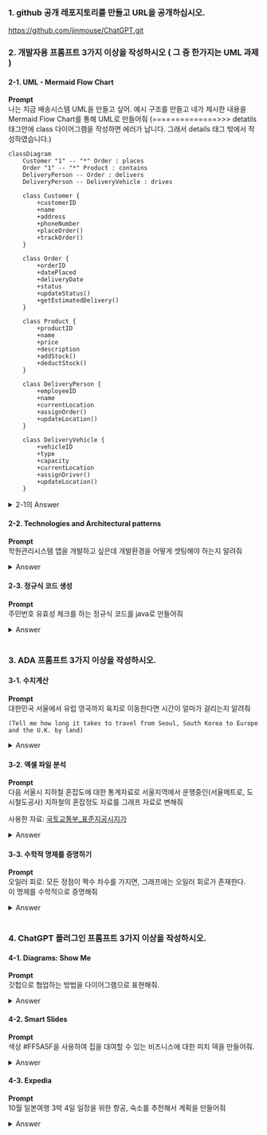 
### 1. github 공개 레포지토리를 만들고 URL을 공개하십시오.
https://github.com/jinmouse/ChatGPT.git
<br>

### 2. 개발자용 프롬프트 3가지 이상을 작성하시오 ( 그 중 한가지는 UML 과제 )
#### 2-1. UML - Mermaid Flow Chart
**Prompt**  
나는 지금 배송시스템 UML을 만들고 싶어. 예시 구조를 만들고 네가 제시한 내용을 Mermaid Flow Chart를 통해 UML로 만들어줘
(==============>>> detatils 태그안에 class 다이어그램을 작성하면 에러가 납니다. 그래서 details 태그 밖에서 작성하였습니다.)

```mermaid
classDiagram
    Customer "1" -- "*" Order : places
    Order "1" -- "*" Product : contains
    DeliveryPerson -- Order : delivers
    DeliveryPerson -- DeliveryVehicle : drives

    class Customer {
        +customerID
        +name
        +address
        +phoneNumber
        +placeOrder()
        +trackOrder()
    }

    class Order {
        +orderID
        +datePlaced
        +deliveryDate
        +status
        +updateStatus()
        +getEstimatedDelivery()
    }

    class Product {
        +productID
        +name
        +price
        +description
        +addStock()
        +deductStock()
    }

    class DeliveryPerson {
        +employeeID
        +name
        +currentLocation
        +assignOrder()
        +updateLocation()
    }

    class DeliveryVehicle {
        +vehicleID
        +type
        +capacity
        +currentLocation
        +assignDriver()
        +updateLocation()
    }

```
<details>
<summary>2-1의 Answer</summary>

먼저, 간단한 배송 시스템의 UML을 설계해볼게요. 여기에는 주요한 클래스와 그들 간의 관계를 포함하겠습니다. 다음은 예시 구조입니다:

1. **Customer**:
    - Attributes: `customerID`, `name`, `address`, `phoneNumber`
    - Operations: `placeOrder()`, `trackOrder()`

2. **Order**:
    - Attributes: `orderID`, `datePlaced`, `deliveryDate`, `status`
    - Operations: `updateStatus()`, `getEstimatedDelivery()`

3. **Product**:
    - Attributes: `productID`, `name`, `price`, `description`
    - Operations: `addStock()`, `deductStock()`

4. **DeliveryPerson**:
    - Attributes: `employeeID`, `name`, `currentLocation`
    - Operations: `assignOrder()`, `updateLocation()`

5. **DeliveryVehicle**:
    - Attributes: `vehicleID`, `type`, `capacity`, `currentLocation`
    - Operations: `assignDriver()`, `updateLocation()`

**관계**:
- `Customer`는 여러 개의 `Order`를 가질 수 있습니다.
- 각 `Order`는 여러 개의 `Product`를 가질 수 있습니다.
- `Order`는 하나의 `DeliveryPerson`에 할당될 수 있습니다.
- `DeliveryPerson`은 하나의 `DeliveryVehicle`를 운전할 수 있습니다.

이제 이 구조를 Mermaid flowchart를 통해 표현해봅니다:

```
classDiagram
    Customer "1" -- "*" Order : places
    Order "1" -- "*" Product : contains
    DeliveryPerson -- Order : delivers
    DeliveryPerson -- DeliveryVehicle : drives

    class Customer {
        +customerID
        +name
        +address
        +phoneNumber
        +placeOrder()
        +trackOrder()
    }

    class Order {
        +orderID
        +datePlaced
        +deliveryDate
        +status
        +updateStatus()
        +getEstimatedDelivery()
    }

    class Product {
        +productID
        +name
        +price
        +description
        +addStock()
        +deductStock()
    }

    class DeliveryPerson {
        +employeeID
        +name
        +currentLocation
        +assignOrder()
        +updateLocation()
    }

    class DeliveryVehicle {
        +vehicleID
        +type
        +capacity
        +currentLocation
        +assignDriver()
        +updateLocation()
    }
```

이 플로우 차트를 Mermaid가 지원하는 도구나 플러그인에 입력하면 시각적인 UML 다이어그램이 생성됩니다. 필요에 따라 수정하거나 확장할 수 있습니다.

</details>

#### 2-2. Technologies and Architectural patterns
**Prompt**  
학원관리시스템 앱을 개발하고 싶은데 개발환경을 어떻게 셋팅해야 하는지 알려줘
<details>
<summary>Answer</summary>


학원 관리 시스템 앱을 개발하기 위한 개발 환경을 설정하는 단계를 아래에 소개합니다. 여기서는 웹 기반 애플리케이션으로 가정하며, 프론트엔드와 백엔드를 모두 고려합니다:

### 1. 프로젝트 목표 및 요구사항 정의:
- 학원의 교육생 관리, 강사 관리, 수업 관리, 결제 관리 등의 기능을 정의합니다.
- 학원의 실제 운영 과정을 이해하고, 어떤 기능이 필요한지 정확히 파악합니다.

### 2. 프론트엔드 (Front-end):

#### 2.1. 개발 환경 설정:
- **노드(Node.js)**: 프론트엔드 라이브러리나 프레임워크를 사용하려면 Node.js가 필요합니다.
  - 설치: [Node.js 공식 사이트](https://nodejs.org/)
- **패키지 매니저(npm/yarn)**: 라이브러리 및 의존성 관리
  - 설치: Node.js 설치 시 npm 자동 포함, yarn은 별도로 [Yarn 공식 사이트](https://yarnpkg.com/)에서 설치

#### 2.2. 프레임워크/라이브러리 선택:
- **React, Vue.js, Angular** 중 하나를 선택. 여기서는 예시로 React를 사용하겠습니다.
  - React 초기화: `npx create-react-app 학원관리시스템-앱이름`

#### 2.3. 스타일링:
- **CSS 프레임워크**: Bootstrap, Tailwind CSS, Materialize 등 중 하나 선택하여 설치.
  
### 3. 백엔드 (Back-end):

#### 3.1. 개발 환경 설정:
- **언어 선택**: Java (Spring Boot), Python (Django, Flask), Node.js (Express.js) 등 중 선택.
  - 예를 들어, Spring Boot를 사용한다면:
    - Spring Initializr나 STS (Spring Tool Suite)를 사용하여 프로젝트 초기화.

#### 3.2. 데이터베이스 설정:
- **데이터베이스 선택**: MySQL, PostgreSQL, MongoDB 등.
  - 예를 들어, MySQL을 사용한다면:
    - MySQL 설치 및 설정.
    - JDBC 드라이버를 백엔드 프로젝트에 추가.

#### 3.3. API 설계:
- RESTful API 혹은 GraphQL을 기반으로 API를 설계하고 구현합니다.

### 4. 협업 도구 및 추가 설정:

- **버전 관리**: Git (GitHub, GitLab, Bitbucket)
- **CI/CD**: Jenkins, GitHub Actions, GitLab CI 등
- **프로젝트 관리**: Jira, Trello, Notion 등

### 5. 배포:

- **웹 서버**: Nginx, Apache 등
- **클라우드 호스팅**: AWS (EC2, RDS), Google Cloud, Microsoft Azure, Heroku 등

---

이러한 개발 환경 설정 후, 실제 개발을 시작하기 전에 프로젝트의 스펙, 요구사항, 디자인, 사용자 플로우 등을 자세히 계획하는 것이 중요합니다. 학원 관리 시스템의 복잡성과 세부 요구사항에 따라 추가적인 툴이나 기술 선택이 필요할 수 있습니다.
</details>

#### 2-3. 정규식 코드 생성
**Prompt**  
주민번호 유효성 체크를 하는 정규식 코드를 java로 만들어줘

<details>
<summary>Answer</summary>

주민등록번호의 유효성을 체크하는 작업은 두 단계로 이루어질 수 있습니다.

1. 형식의 유효성 체크: 정규식을 사용하여 주민등록번호가 올바른 형식인지 체크합니다.
2. 주민등록번호 알고리즘에 따른 유효성 체크: 주민등록번호의 각 자리수를 활용하여 알고리즘을 만족하는지 체크합니다.

아래는 Java로 주민등록번호의 유효성을 체크하는 코드입니다:

```java
import java.util.regex.Matcher;
import java.util.regex.Pattern;

public class ResidentRegistrationNumberValidator {

    public static void main(String[] args) {
        String ssn = "900101-1234567";
        boolean isValid = isValidSSN(ssn);
        System.out.println("Is valid? " + isValid);
    }

    public static boolean isValidSSN(String ssn) {
        // 1. 형식의 유효성 체크
        Pattern pattern = Pattern.compile("^(\\d{6})-?(\\d{7})$");
        Matcher matcher = pattern.matcher(ssn);
        if (!matcher.matches()) {
            return false;
        }

        int[] weights = {2, 3, 4, 5, 6, 7, 8, 9, 2, 3, 4, 5};
        int sum = 0;

        // 2. 주민등록번호 알고리즘에 따른 유효성 체크
        for (int i = 0; i < 12; i++) {
            sum += (ssn.charAt(i) - '0') * weights[i];
        }

        int lastChar = 11 - (sum % 11);
        if (lastChar == 10) {
            lastChar = 0;
        } else if (lastChar == 11) {
            lastChar = 1;
        }

        return lastChar == (ssn.charAt(12) - '0');
    }
}
```

위의 코드는 주민등록번호의 형식과 알고리즘을 모두 만족하는지를 체크합니다. 주의할 점은 위의 코드는 유효성만 체크하므로 실제로 해당 주민등록번호가 존재하는지, 그리고 해당 정보가 사실인지 등은 따로 확인해야 합니다.
</details>

<br>

### 3. ADA 프롬프트 3가지 이상을 작성하시오.
#### 3-1. 수치계산
**Prompt**  
대한민국 서울에서 유럽 영국까지 육지로 이동한다면 시간이 얼마가 걸리는지 알려줘
```
(Tell me how long it takes to travel from Seoul, South Korea to Europe and the U.K. by land)
```
<details>
<summary>Answer</summary>

서울, 대한민국에서 영국 런던까지 육로로 여행하는 시간에 대한 설명입니다:

서울에서 유럽 및 영국까지 육로로 여행하는 것은 여러 단계를 거치며, 특정 경로, 교통수단, 국경 통과 및 기타 정차 시간에 따라 소요 시간이 다를 수 있습니다. 여기에 잠재적 경로의 대략적인 내용이 있습니다:

1. **서울에서 블라디보스토크(러시아)**까지 기차로:
    - 기차 여행은 대략 22-24시간이 소요됩니다.

2. **블라디보스토크에서 모스크바(러시아)**까지 트랜스시베리아 철도를 이용하여:
    - 이 여정은 기차로 약 6-7일이 걸립니다.

3. **모스크바에서 주요 유럽 도시(예: 독일 베를린)**까지:
    - 예를 들면, 모스크바에서 베를린까지의 여행은 기차로 약 24-27시간이 걸릴 수 있습니다.

4. **베를린(독일)에서 런던(영국)**까지:
    - 기차(채널 터널을 통한 유로스타 포함)로 여행하면 약 10-12시간이 걸립니다.

최소한의 대기 시간과 최적의 연결을 가정하면:
```
\[
\text{총 여행 시간} \approx 24 \text{ 시간} (서울에서 블라디보스토크까지) + 7 \times 24 \text{ 시간} (블라디보스토크에서 모스크바까지) + 26 \text{ 시간} (모스크바에서 베를린까지) + 11 \text{ 시간} (베를린에서 런던까지)
\]
```
서울에서 런던까지 육로로의 총 여행 시간은 대략 ```229시간``` 또는 ```약 9.5일```입니다. 이는 연장된 휴식, 대기 시간, 관광 없이 연속적인 여행 시간입니다. 실제로는 연결 대기, 휴식, 관광 및 국경 통과에서의 잠재적 지연과 같은 다양한 요인으로 인해 여행 시간이 더 길어질 수 있습니다.
</details>

#### 3-2. 엑셀 파일 분석
**Prompt**  
다음 서울시 지하철 혼잡도에 대한 통계자료로 서울지역에서 운행중인(서울메트로, 도시철도공사) 지하철의 혼잡정도 자료를 그래프 자료로 변해줘

사용한 자료:
[국토교통부_표준지공시지가](https://www.data.go.kr/data/15004246/fileData.do)  
<details>
<summary>Answer</summary>

import matplotlib.pyplot as plt

# Filter data where 이용상황 is 아파트
apartment_data = data[data['이용상황'] == '아파트']

# Group by 시도명 and sum the 공시지가
grouped_data = apartment_data.groupby('시도명')['공시지가'].mean().sort_values(ascending=False).head(20)

# Plotting
plt.figure(figsize=(14, 8))
grouped_data.plot(kind='bar', color='skyblue')
plt.title('아파트 이용상황 별 공시지가 상위 20개 시도')
plt.xlabel('시도명')
plt.ylabel('평균 공시지가')
plt.xticks(rotation=45)
plt.tight_layout()
plt.grid(axis='y')

plt.show()

</details>
  
#### 3-3. 수학적 명제를 증명하기 
**Prompt**  
오일러 회로: 모든 정점이 짝수 차수를 가지면, 그래프에는 오일러 회로가 존재한다.  
이 명제를 수학적으로 증명해줘
<details>
<summary>Answer</summary>

오일러의 정리에 따라 그래프에서 모든 정점이 짝수 차수를 가질 때 오일러 회로가 존재한다는 것을 증명할 수 있습니다. 여기에 대한 증명은 다음과 같습니다:
정의: 
+ 그래프에서 정점의 '차수'는 해당 정점에서 나가는 간선의 수입니다.
+ 그래프에서 '오일러 회로'는 그래프의 모든 간선을 정확히 한 번씩만 거쳐 시작점으로 돌아오는 회로입니다.

증명:
+ 모든 정점의 차수가 짝수인 그래프를 가정합시다.
+ 그래프에서 임의의 정점을 시작점으로 선택합니다.
+ 시작점에서 시작하여 아무 간선도 두 번 지나치지 않고 계속 갑니다.
+ 모든 정점의 차수가 짝수이므로, 새로운 정점에 도착할 때마다 항상 나갈 수 있는 다른 간선이 있습니다 (처음의 간선을 제외하면 남은 간선의 수는 항상 홀수이므로 최소 하나 이상의 간선이 있어야 합니다).
+ 이 경로는 반드시 시작점으로 돌아와야 합니다. 왜냐하면 시작점을 제외한 모든 정점에서 들어오는 간선마다 나가는 간선이 있기 때문입니다.
+ 이 경로가 그래프의 모든 간선을 포함하는 경우, 오일러 회로가 완성되고 증명이 종료됩니다.
+ 그렇지 않은 경우, 아직 방문하지 않은 간선이 있는 정점을 찾습니다. 이러한 정점의 차수는 짝수이므로, 이 정점에서 시작하여 새로운 회로를 만들 수 있습니다. 이 회로는 원래의 경로와 결합하여 더 긴 회로를 형성합니다.
+ 모든 간선이 이 회로에 포함될 때까지 7단계를 반복합니다.
+ 결국, 오일러 회로가 형성됩니다.

따라서 모든 정점의 차수가 짝수인 그래프에는 오일러 회로가 존재한다는 것이 증명되었습니다.
</details>

<br>

### 4. ChatGPT 플러그인 프롬프트 3가지 이상을 작성하시오.
#### 4-1. Diagrams: Show Me
**Prompt**  
깃헙으로 협업하는 방법을 다이어그램으로 표현해줘.
<details>
<summary>Answer</summary>
  
깃헙으로 협업하는 방법을 나타내는 다이어그램입니다:  
![image](https://github.com/Ilpyo-Yang/study-chatgpt-chatbot/assets/67682215/e27c06ec-fe37-4d83-8737-f4afed1a6196)

commit: 초기 커밋을 두 번 수행합니다.
branch develop: 'develop' 브랜치를 생성합니다.
checkout develop: 'develop' 브랜치로 전환합니다.
commit: 'develop' 브랜치에서 커밋을 두 번 수행합니다.
checkout main: 다시 'main' 브랜치로 전환합니다.
merge develop: 'develop' 브랜치의 변경 사항을 'main' 브랜치로 병합합니다.
commit: 'main' 브랜치에서 추가로 커밋을 두 번 수행합니다.

이 다이어그램은 기본적인 깃헙의 브랜치 전략을 보여줍니다. 'develop' 브랜치에서 작업을 수행한 후, 그 작업을 'main' 브랜치로 병합하는 과정을 나타냅니다.
</details>

#### 4-2. Smart Slides
**Prompt**  
색상 #FF5A5F을 사용하여 집을 대여할 수 있는 비즈니스에 대한 피치 덱을 만들어줘.
<details>
<summary>Answer</summary>
  
집을 대여할 수 있는 비즈니스에 대한 피치 덱를 다운로드 받으실 수 있습니다.
피드백을 통해 제품을 개선하는 데 도움을 주시면 감사하겠습니다. 여기에서 설문조사에 참여해주실 수 있습니다.
슬라이드가 만족스러우신가요? 추가적인 요청이나 수정 사항이 있으시면 알려주세요!

[ee6a60b9-4d99-4f6e-a91c-749a6563871d.pptx](https://github.com/Ilpyo-Yang/study-chatgpt-chatbot/files/12655232/ee6a60b9-4d99-4f6e-a91c-749a6563871d.pptx)
</details>

#### 4-3. Expedia
**Prompt**  
10월 일본여행 3박 4일 일정을 위한 항공, 숙소를 추천해서 계획을 만들어줘
<details>
<summary>Answer</summary>

물론이죠! 10월에 일본 여행을 계획하시는군요. 멋진 선택입니다! 😊  

먼저, 숙소를 추천해 드리겠습니다.  
여행하실 도시나 지역을 알려주실 수 있나요? (예: 도쿄, 오사카, 교토 등)  
항공편을 위해 출발하실 도시나 공항 이름을 알려주시면 감사하겠습니다.  
이 정보를 토대로 최적의 추천을 드리겠습니다!  

```
오사카 여행이고 인천 출발로 계획해줘
```

먼저, 오사카 현 내의 오사카 및 주변 지역에 대한 숙소 추천을 드리겠습니다!

1. Hotel Nikko Osaka
+ 위치: Shinsaibashi 지역, Dotonbori Glico Sign 및 Hozenji-Yokocho Alley에서 15분 거리. Shinsaibashi Station은 도보로 2분, Yotsubashi Station은 5분 거리에 있습니다.
+ 설명: 5개의 레스토랑, 바/라운지, 커피숍 등이 있으며, 공용 지역에서 무료 Wi-Fi를 이용하실 수 있습니다.
+ 별점: 4.0
+ 고객 평점: 9.2 / 10.0 (리뷰 2199개)
+ 가격: 일 평균 $141.09 (프로모션: 15% 할인)
+ 예약하기

2. Centara Grand Hotel Osaka
+ 위치: Namba 지역, Nipponbashi, Hozenji-Yokocho Alley, Dotonbori Glico Sign에서 15분 거리. Namba Station (Nankai)은 도보로 6분, Imaimiyaebisu Station은 10분 거리에 있습니다.
+ 설명: 5개의 레스토랑, 2개의 바/라운지, 풀 서비스 스파 등이 있으며, 공용 지역에서 무료 Wi-Fi를 이용하실 수 있습니다.
+ 별점: 4.5
+ 고객 평점: 9.0 / 10.0 (리뷰 39개)
+ 가격: 일 평균 $216.16 (특별 프로모션)
+ 예약하기
  
3. APA HOTEL＆RESORT〈OSAKA UMEDA EKI TOWER〉
+ 위치: Kita 지역, HEP Five Shopping Mall, Grand Front Osaka Mall, Umeda Sky Building에서 2마일 이내. Umeda Station (Hanshin)은 도보로 8분, Nishi-Umieda Station은 9분 거리에 있습니다.
+ 설명: 2개의 레스토랑, 커피숍 등이 있으며, 공용 지역에서 무료 Wi-Fi를 이용하실 수 있습니다.
+ 별점: 3.0
+ 고객 평점: 8.6 / 10.0 (리뷰 457개)
+ 가격: 일 평균 $79.93 (프로모션: 10% 할인)
+ 예약하기
  
이 중에서 어떤 숙소가 마음에 드시나요? 또한, 다음으로 항공편 추천을 진행하겠습니다. 원하시는 항공편의 특별한 조건이나 선호사항이 있으시면 알려주세요! 😊
</details>
